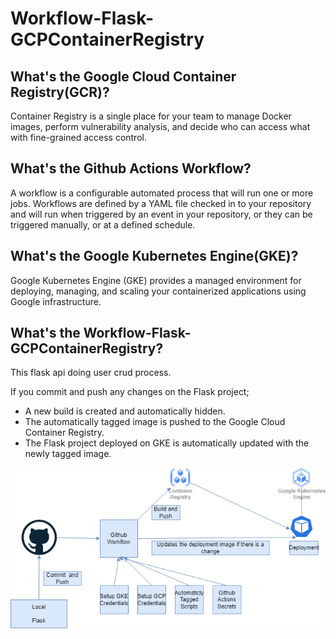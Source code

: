# Workflow-Flask-GCPContainerRegistry


## What's the Google Cloud Container Registry(GCR)?

Container Registry is a single place for your team to manage Docker images, perform vulnerability analysis, and decide who can access what with fine-grained access control.

## What's the Github Actions Workflow?

A workflow is a configurable automated process that will run one or more jobs. Workflows are defined by a YAML file checked in to your repository and will run when triggered by an event in your repository, or they can be triggered manually, or at a defined schedule.

## What's the Google Kubernetes Engine(GKE)?

Google Kubernetes Engine (GKE) provides a managed environment for deploying, managing, and scaling your containerized applications using Google infrastructure.


## What's the Workflow-Flask-GCPContainerRegistry?

This flask api doing user crud process.

If you commit and push any changes on the Flask project;

- A new build is created and automatically hidden.
- The automatically tagged image is pushed to the Google Cloud Container Registry.
- The Flask project deployed on GKE is automatically updated with the newly tagged image.

![Alt text](New_Arch.png?raw=true "Title")

